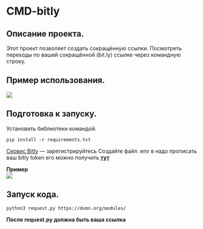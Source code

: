 # CMD-bitly
 

## Описание проекта.   
Этот проект позволяет создать сокращённую ссылки. Посмотреть переходы по вашей сокращённой (bit.ly) ссылке через командную строку.     
## Пример использования.   

![](example.gif)  
   
## Подготовка к запуску.  
Установить библиотеки командой.  
```
pip install -r requirements.txt  
```
    
[Сервис Bitly](https://bit.ly/) — зарегистрируйтесь
Создайте файл .env в надо прописать ваш bitly token его можно получить [**тут**](https://bitly.com/a/oauth_apps)   
   
**Пример**  
![](token_example.png)   

## Запуск кода.  
```
python3 request.py https://dvmn.org/modules/
```
**После request.py должна быть ваша ссылка**

